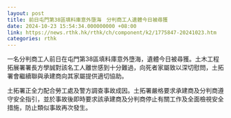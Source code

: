 ```yaml
---
layout: post
title: 前日屯門第38區填料庫意外墮海　分判商工人遺體今日被尋獲
date: 2024-10-23 15:54:34.000000000 +08:00
link: https://news.rthk.hk/rthk/ch/component/k2/1775847-20241023.htm
categories: rthk
---
```


一名分判商工人前日在屯門第38區填料庫意外墮海，遺體今日被尋獲。土木工程拓展署署長方學誠對該名工人離世感到十分難過，向死者家屬致以深切慰問，土拓署會繼續聯與承建商向其家屬提供適切協助。

土拓署正全力配合勞工處及警方調查事故成因。土拓署嚴格要求承建商及分判商遵守安全指引，並於事故後即時要求該承建商及分判商停止有關工作及全面檢視安全措施，防止類似事故再次發生。
